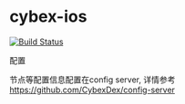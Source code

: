 # cybex-ios

[![Build Status](https://travis-ci.org/CybexDex/cybex-ios.svg?branch=develop)](https://travis-ci.org/CybexDex/cybex-ios)

配置

节点等配置信息配置在config server, 详情参考 https://github.com/CybexDex/config-server
